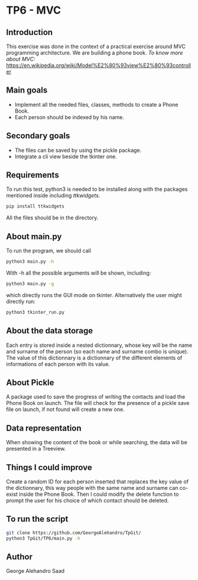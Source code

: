 # TP6 - MVC

## Introduction

This exercise was done in the context of a practical exercise around MVC programming architecture. We are building a phone book.
_To know more about MVC:_
https://en.wikipedia.org/wiki/Model%E2%80%93view%E2%80%93controller

## Main goals
- Implement all the needed files, classes, methods to create a Phone Book.
- Each person should be indexed by his name.

## Secondary goals
- The files can be saved by using the pickle package.
- Integrate a cli view beside the tkinter one.
## Requirements
To run this test, python3 is needed to be installed along with the packages mentioned inside including _ttkwidgets_.
```bash
pip install ttkwidgets
```
All the files should be in the directory.


## About main.py
To run the program, we should call
```bash
python3 main.py -h
```
With -h all the possible arguments will be shown, including:
```bash
python3 main.py -g
```
which directly runs the GUI mode on tkinter.
Alternatively the user might directly run:
```bash
python3 tkinter_run.py
```
## About the data storage
Each entry is stored inside a nested dictionnary, whose key will be the name and surname of the person (so each name and surname combo is unique). The value of this dictionnary is a dictionnary of the different elements of informations of each person with its value.
## About Pickle
A package used to save the progress of writing the contacts and load the Phone Book on launch.
The file will check for the presence of a pickle save file on launch, if not found will create a new one.
## Data representation
When showing the content of the book or while searching, the data will be presented in a Treeview.

## Things I could improve
Create a random ID for each person inserted that replaces the key value of the dictionnary, this way people with the same name and surname can co-exist inside the Phone Book. Then I could modify the delete function to prompt the user for his choice of which contact should be deleted.
## To run the script

```bash
git clone https://github.com/GeorgeAlehandro/TpGit/
python3 TpGit/TP6/main.py -h
```

## Author
George Alehandro Saad
